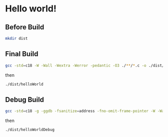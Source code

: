 # Hello world!

## Before Build

```bash
mkdir dist
```

## Final Build 

```bash
gcc -std=c18 -W -Wall -Wextra -Werror -pedantic -O3 ./**/*.c -o ./dist/helloWorld
```

then

```bash
./dist/helloWorld
```

## Debug Build

```bash
gcc -std=c18 -g -ggdb -fsanitize=address -fno-omit-frame-pointer -W -Wall -Wextra -Werror -pedantic ./**/*.c -o ./dist/helloWorldDebug
```

then

```bash
./dist/helloWorldDebug
```
